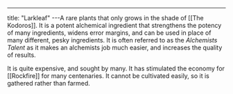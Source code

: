 ---
title: "Larkleaf"
---A rare plants that only grows in the shade of [[The Kodoros]]. It is a potent alchemical ingredient that strengthens the potency of many ingredients, widens error margins, and can be used in place of many different, pesky ingredients. It is often referred to as the *Alchemists Talent* as it makes an alchemists job much easier, and increases the quality of results.

It is quite expensive, and sought by many. It has stimulated the economy for [[Rockfire]] for many centenaries. It cannot be cultivated easily, so it is gathered rather than farmed.